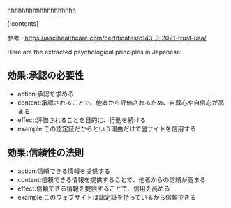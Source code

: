 

hhhhhhhhhhhhhhhhhhh
    
[:contents]

参考 : https://aacihealthcare.com/certificates/c143-3-2021-trust-usa/

Here are the extracted psychological principles in Japanese:

## 効果:承認の必要性
- action:承認を求める
- content:承認されることで、他者から評価されるため、自尊心や自信心が高まる
- effect:評価されることを目的に、行動を続ける
- example:この認定証だからという理由だけで웹サイトを信用する

## 効果:信頼性の法則
- action:信頼できる情報を提供する
- content:信頼できる情報を提供することで、他者からの信頼が高まる
- effect:信頼できる情報を提供することで、信用を高める
- example:このウェブサイトは認定証を持っているから信頼できる

    